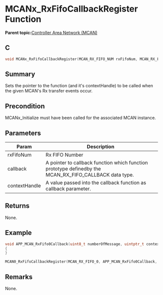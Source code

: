 # MCANx\_RxFifoCallbackRegister Function

**Parent topic:**[Controller Area Network \(MCAN\)](GUID-C9F1E50C-1EF0-4941-A9CB-89808C7C54AF.md)

## C

```c
void MCANx_RxFifoCallbackRegister(MCAN_RX_FIFO_NUM rxFifoNum, MCAN_RX_FIFO_CALLBACK callback, uintptr_t contextHandle) // x - Instance of the MCAN peripheral
```

## Summary

Sets the pointer to the function \(and it's contextHandle\) to be called when the given MCAN's Rx transfer events occur.

## Precondition

MCANx\_Initialize must have been called for the associated MCAN instance.

## Parameters

|Param|Description|
|-----|-----------|
|rxFifoNum|Rx FIFO Number|
|callback|A pointer to callback function which function prototype definedby the MCAN\_RX\_FIFO\_CALLBACK data type.|
|contextHandle|A value passed into the callback function as callback parameter.|

## Returns

None.

## Example

```c
void APP_MCAN_RxFifo0Callback(uint8_t numberOfMessage, uintptr_t context)
{
}

MCAN0_RxFifoCallbackRegister(MCAN_RX_FIFO_0, APP_MCAN_RxFifo0Callback, NULL);
```

## Remarks

None.

